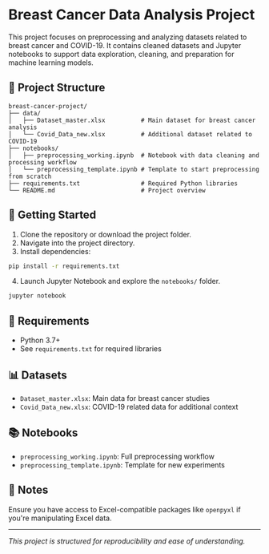 
# Breast Cancer Data Analysis Project

This project focuses on preprocessing and analyzing datasets related to breast cancer and COVID-19. It contains cleaned datasets and Jupyter notebooks to support data exploration, cleaning, and preparation for machine learning models.

## 📁 Project Structure

```
breast-cancer-project/
├── data/
│   ├── Dataset_master.xlsx          # Main dataset for breast cancer analysis
│   └── Covid_Data_new.xlsx          # Additional dataset related to COVID-19
├── notebooks/
│   ├── preprocessing_working.ipynb  # Notebook with data cleaning and processing workflow
│   └── preprocessing_template.ipynb # Template to start preprocessing from scratch
├── requirements.txt                 # Required Python libraries
└── README.md                        # Project overview
```

## 🚀 Getting Started

1. Clone the repository or download the project folder.
2. Navigate into the project directory.
3. Install dependencies:

```bash
pip install -r requirements.txt
```

4. Launch Jupyter Notebook and explore the `notebooks/` folder.

```bash
jupyter notebook
```

## 🧪 Requirements

- Python 3.7+
- See `requirements.txt` for required libraries

## 📊 Datasets

- `Dataset_master.xlsx`: Main data for breast cancer studies
- `Covid_Data_new.xlsx`: COVID-19 related data for additional context

## 📚 Notebooks

- `preprocessing_working.ipynb`: Full preprocessing workflow
- `preprocessing_template.ipynb`: Template for new experiments

## 📌 Notes

Ensure you have access to Excel-compatible packages like `openpyxl` if you're manipulating Excel data.

---

*This project is structured for reproducibility and ease of understanding.*
